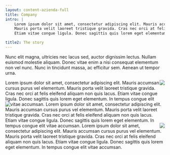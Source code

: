 ```yaml
---
layout: content-azienda-full
title: Company
intro: |
    Lorem ipsum dolor sit amet, consectetur adipiscing elit. Mauris accumsan cursus purus vel elementum.
    Mauris porta velit laoreet tristique gravida. Cras nec orci at felis eleifend aliquam non quis lacus.
    Etiam vitae congue ligula. Donec sagittis quis lorem eget elementum. In tempus congue elit vitae accumsan.

title2: The story
---
```




Nunc elit magna, ultricies nec lacus sed, auctor dignissim lectus. Nullam euismod molestie aliquam.
Donec vitae enim a nisi consequat elementum non vel nunc. Nunc in tincidunt massa, ac efficitur sem. Aenean ut tempor urna.

<img style="float: right;" class="xs-full-img" src="{{ site.url }}/assets/img/photo/azienda-2.jpg">
Lorem ipsum dolor sit amet, consectetur adipiscing elit. Mauris accumsan cursus purus vel elementum.
Mauris porta velit laoreet tristique gravida. Cras nec orci at felis eleifend aliquam non quis lacus.
Etiam vitae congue ligula. Donec sagittis quis lorem eget elementum. In tempus congue elit vitae accumsan.

<img style="float: left;" class="xs-full-img" src="{{ site.url }}/assets/img/photo/azienda-3.jpg">
Lorem ipsum dolor sit amet, consectetur adipiscing elit. Mauris accumsan cursus purus vel elementum.
Mauris porta velit laoreet tristique gravida. Cras nec orci at felis eleifend aliquam non quis lacus.
Etiam vitae congue ligula. Donec sagittis quis lorem eget elementum. In tempus congue elit vitae accumsan.

<img style="float: right;" class="xs-full-img" src="{{ site.url }}/assets/img/photo/photo-2.jpg">
Lorem ipsum dolor sit amet, consectetur adipiscing elit. Mauris accumsan cursus purus vel elementum.
Mauris porta velit laoreet tristique gravida. Cras nec orci at felis eleifend aliquam non quis lacus.
Etiam vitae congue ligula. Donec sagittis quis lorem eget elementum. In tempus congue elit vitae accumsan.
